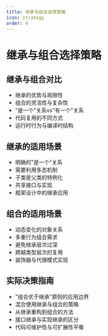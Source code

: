 ```yaml
---
title: 继承与组合选择策略
icon: strategy
order: 4
---
```


# 继承与组合选择策略

## 继承与组合对比

- 继承的优势与局限性
- 组合的灵活性与复杂性
- "是一个"关系vs"有一个"关系
- 代码复用的不同方式
- 运行时行为与编译时结构

## 继承的适用场景

- 明确的"是一个"关系
- 需要利用多态机制
- 子类是父类的特例化
- 共享接口与实现
- 框架设计中的继承应用

## 组合的适用场景

- 动态变化的对象关系
- 多重行为组合需求
- 避免继承层次过深
- 跨越类型层次的复用
- 装饰器与代理模式实现

## 实际决策指南

- "组合优于继承"原则的应用边界
- 混合使用继承与组合的策略
- 从继承重构到组合的方法
- 接口继承与实现继承的区分
- 代码可维护性与可扩展性平衡
